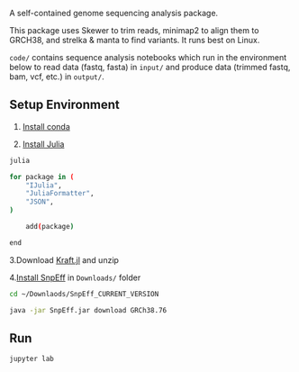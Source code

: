 A self-contained genome sequencing analysis package.

This package uses Skewer to trim reads, minimap2 to align them to GRCH38, and strelka & manta to find variants. It runs best on Linux.

`code/` contains sequence analysis notebooks which run in the environment below to read data (fastq, fasta) in `input/` and produce data (trimmed fastq, bam, vcf, etc.) in `output/`.

## Setup Environment

1. [Install conda](https://github.com/KwatME/environment/blob/master/conda.md)

2. [Install Julia](https://julialang.org/downloads/)

```sh
julia

for package in (
    "IJulia",
    "JuliaFormatter",
    "JSON",
)

    add(package)

end

```

3.Download [Kraft.jl](https://github.com/KwatME/Kraft.jl/releases/tag/0.0.1) and unzip

4.[Install SnpEff](https://pcingola.github.io/SnpEff/download.html#download) in `Downloads/` folder

```sh
cd ~/Downlaods/SnpEff_CURRENT_VERSION

java -jar SnpEff.jar download GRCh38.76
```

## Run

```sh
jupyter lab
```
